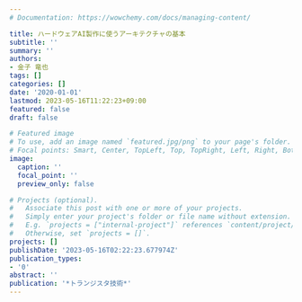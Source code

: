 ```yaml
---
# Documentation: https://wowchemy.com/docs/managing-content/

title: ハードウェアAI製作に使うアーキテクチャの基本
subtitle: ''
summary: ''
authors:
- 金子 竜也
tags: []
categories: []
date: '2020-01-01'
lastmod: 2023-05-16T11:22:23+09:00
featured: false
draft: false

# Featured image
# To use, add an image named `featured.jpg/png` to your page's folder.
# Focal points: Smart, Center, TopLeft, Top, TopRight, Left, Right, BottomLeft, Bottom, BottomRight.
image:
  caption: ''
  focal_point: ''
  preview_only: false

# Projects (optional).
#   Associate this post with one or more of your projects.
#   Simply enter your project's folder or file name without extension.
#   E.g. `projects = ["internal-project"]` references `content/project/deep-learning/index.md`.
#   Otherwise, set `projects = []`.
projects: []
publishDate: '2023-05-16T02:22:23.677974Z'
publication_types:
- '0'
abstract: ''
publication: '*トランジスタ技術*'
---
```

